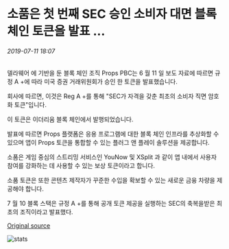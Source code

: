 # 소품은 첫 번째 SEC 승인 소비자 대면 블록 체인 토큰을 발표 ...

###### 2019-07-11 18:07

델라웨어 에 기반을 둔 블록 체인 조직 Props PBC는 6 월 11 일 보도 자료에 따르면 규정 A +에 따라 미국 증권 거래위원회가 승인 한 토큰을 발표했습니다.

회사에 따르면, 이것은 Reg A +를 통해 "SEC가 자격을 갖춘 최초의 소비자 직면 암호화 토큰"입니다.

이 토큰은 이더리움 블록 체인에서 발행되었습니다.

발표에 따르면 Props 플랫폼은 응용 프로그램에 대한 블록 체인 인프라를 추상화할 수 있으며 앱이 Props 토큰을 통합할 수 있는 플러그 앤 플레이 솔루션을 제공합니다.

소품은 게임 중심의 스트리밍 서비스인 YouNow 및 XSplit 과 같이 앱 내에서 사용자 참여를 강화하는 데 사용할 수 있는 보상 토큰이라고 합니다.

소품 토큰은 또한 콘텐츠 제작자가 꾸준한 수입을 확보할 수 있는 새로운 금융 차량을 제공해야 합니다.

7 월 10 블록 스택은 규정 A +를 통해 공개 토큰 제공을 실행하는 SEC의 축복을받은 최초의 조직이라고 발표했다.

[Original source](https://cointelegraph.com/news/props-announces-first-sec-approved-consumer-facing-blockchain-token)

![stats](https://c.statcounter.com/11760860/0/a89fa40b/1/ "stats")